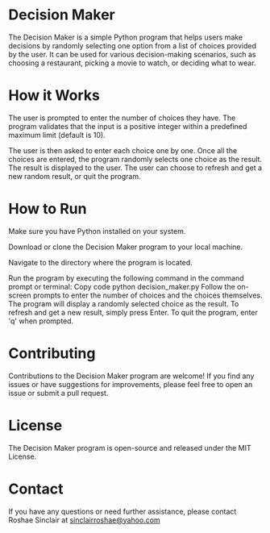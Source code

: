 # Decision Maker
The Decision Maker is a simple Python program that helps users make decisions by randomly selecting one option from a list of choices provided by the user. It can be used for various decision-making scenarios, such as choosing a restaurant, picking a movie to watch, or deciding what to wear.

# How it Works
The user is prompted to enter the number of choices they have. The program validates that the input is a positive integer within a predefined maximum limit (default is 10).  

The user is then asked to enter each choice one by one.
Once all the choices are entered, the program randomly selects one choice as the result.
The result is displayed to the user.
The user can choose to refresh and get a new random result, or quit the program.

# How to Run
Make sure you have Python installed on your system.  

Download or clone the Decision Maker program to your local machine.  

Navigate to the directory where the program is located.  

Run the program by executing the following command in the command prompt or terminal:
Copy code
python decision_maker.py
Follow the on-screen prompts to enter the number of choices and the choices themselves.
The program will display a randomly selected choice as the result.
To refresh and get a new result, simply press Enter. To quit the program, enter 'q' when prompted.

# Contributing
Contributions to the Decision Maker program are welcome! If you find any issues or have suggestions for improvements, please feel free to open an issue or submit a pull request.

# License
The Decision Maker program is open-source and released under the MIT License.

# Contact
If you have any questions or need further assistance, please contact Roshae Sinclair at sinclairroshae@yahoo.com
